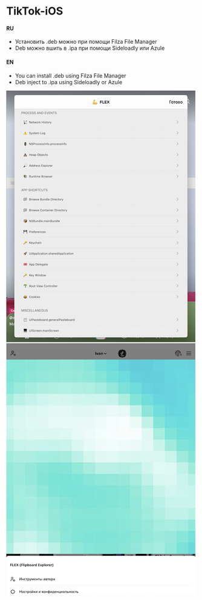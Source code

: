 # TikTok-iOS

#### RU

- Установить .deb можно при помощи Filza File Manager
- Deb можно вшить в .ipa при помощи Sideloadly или Azule

#### EN

- You can install .deb using Filza File Manager
- Deb inject to .ipa using Sideloadly or Azule

![Preview](/1.png)![Preview](/2.png)
